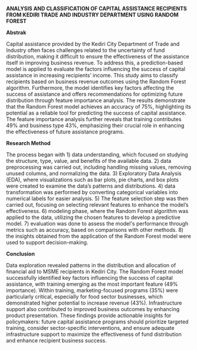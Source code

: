 **ANALYSIS AND CLASSIFICATION OF CAPITAL ASSISTANCE RECIPIENTS FROM KEDIRI TRADE AND INDUSTRY DEPARTMENT USING RANDOM FOREST**



**Abstrak**

Capital assistance provided by the Kediri City Department of Trade and Industry often faces challenges related to the uncertainty of fund distribution, making it difficult to ensure the effectiveness of the assistance itself in improving business revenue. To address this, a prediction-based model is applied to evaluate the factors influencing the success of capital assistance in increasing recipients’ income. This study aims to classify recipients based on business revenue outcomes using the Random Forest algorithm. Furthermore, the model identifies key factors affecting the success of assistance and offers recommendations for optimizing future distribution through feature importance analysis. The results demonstrate that the Random Forest model achieves an accuracy of 75%, highlighting its potential as a reliable tool for predicting the success of capital assistance. The feature importance analysis further reveals that training contributes 49% and business type 43%, emphasizing their crucial role in enhancing the effectiveness of future assistance programs.


**Research Method**

The process began with 1) data understanding, which focused on studying the structure, type, value, and benefits of the available data. 2) data preprocessing was carried out, including handling missing values, removing unused columns, and normalizing the data. 3) Exploratory Data Analysis (EDA), where visualizations such as bar plots, pie charts, and box plots were created to examine the data’s patterns and distributions. 4) data transformation was performed by converting categorical variables into numerical labels for easier analysis. 5) The feature selection step was then carried out, focusing on selecting relevant features to enhance the model’s effectiveness. 6) modeling phase, where the Random Forest algorithm was applied to the data, utilizing the chosen features to develop a predictive model. 7) evaluation was done to assess the model's performance through metrics such as accuracy, based on comparisons with other methods. 8) the insights obtained from the application of the Random Forest model were used to support decision-making.


**Conclusion**

Data exploration revealed patterns in the distribution and allocation of financial aid to MSME recipients in Kediri City. The Random Forest model successfully identified key factors influencing the success of capital assistance, with training emerging as the most important feature (49% importance). Within training, marketing-focused programs (35%) were particularly critical, especially for food sector businesses, which demonstrated higher potential to increase revenue (43%). Infrastructure support also contributed to improved business outcomes by enhancing product presentation. These findings provide actionable insights for policymakers: future capital assistance programs should prioritize targeted training, consider sector-specific interventions, and ensure adequate infrastructure support to maximize the effectiveness of fund distribution and enhance recipient business success.

